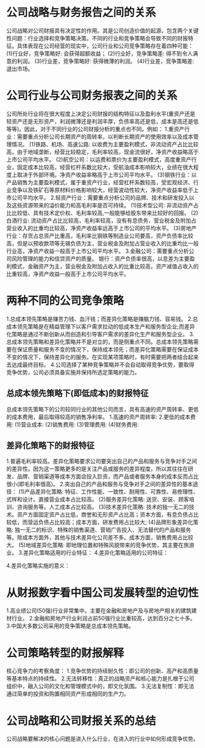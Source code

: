 # 公司战略与财务报告之间的关系
  公司战略对公司财报具有决定性的作用。其是公司创造价值的起源，包含两个关键性问题：行业选择和竞争策略决策。不同的行业和竞争策略会导致不同的财报特征。具体表现在公司经营的现实中，公司行业和公司竞争策略存在着四种可能：
  (1)行业好，竞争策略好: 会获得超额收益；
  (2)行业好，竞争策略差: 得不到令人满意的利润。
  (3)行业差，竞争策略好: 获得微薄的利润。 
  (4)行业差，竞争策略差: 退出市场。

# 公司行业与公司财务报表之间的关系
  公司所处行业将在很大程度上决定公司财报的结构特征以及盈利水平(重资产还是轻资产还是无形资产，利润微薄还是利润丰厚，负债率高还是低，成本是高还是低等等)。因此，对于不同行业的公司财报分析的重点也不同。例如：
  1.重资产行业：需要重点分析公司长期资产的周转率，以判断长期资产的使用效率以及成本管理情况。
    (1)铁路、机场、高速公路: 以收费为主要盈利模式，非流动资产占比比较高，由于地域垄断，经营比较稳定，毛利率较高，现金流很好，净资产收益略高于上市公司平均水平。
    (2)航空公司：以运费和票价为主要盈利模式，高度重资产行业，固定成本比较高，经营杠杆系数比较大，受航油成本影响较大，业绩在很大程度上取决于外部环境。净资产收益率略高于上市公司平均水平。
    (3)钢铁行业：以产品销售为主要盈利模式，属于重资产行业，经营杠杆系数较高，受宏观经济、行业竞争以及铁矿石等原材料价格影响较大，经营波动性较大，净资产收益率低于上市公司平均水平。
  2.轻资产行业：需要重点分析公司的品牌、技术和研发投入以及这些资源带来的溢价能力和高毛利率是否可持续。
    (1)技术型公司: 非流动资产占比比较低、具有技术定价权、毛利率较高,一般能够给股东带来比较好的回报。
    (2)白酒行业: 流动资产占比比较高，毛利率较高，没有有息债务，营业税金及附加占营业收入的比重均比较高，净资产收益率远高于上市公司的平均水平。
    (3)房地产行业：存货占总资产比重高，毛利率比钢铁等制造业公司要高，资产负债率比较高，但是以预收款项等无锡负债为主，营业税金及附加占营业收入的比重均比一般行业高，净资产收益一般高于上市公司平均水平。
  3.金融公司：需要重点分析公司风险管理的能力和信贷资产的质量。
    银行：资产负债率很高，以息差为主要盈利模式，金融资产为主，营业税金及附加占收入的比重比较高，资产减值占收入的比重较高，净资产收益一般高于上市公司平均水平。

# 两种不同的公司竞争策略
1.总成本领先策略是赚苦力钱、血汗钱；而差异化策略是赚脑力钱、容易钱。
2.总成本领先策略是在精益管理下以客户需求拉动的低成本生产和服务型企业;而差异化策略是通过不断创新从而创造和引导客户需求的差异化生产和服务型企业。
3.总成本领先策略和差异化策略并不是对立的，而是侧重点不同。总成本领先策略需要在保证质量和服务不变的情况下，保持成本领先；而差异化策略需要在保证成本不变的情况下，保持差异化的服务。在实现某项策略时，有时需要把两者结合起来去达成最终目标。
4.公司选择了某种竞争策略并不会自动取得竞争优势，要取得竞争优势，公司必须具备实施并保持所选定策略的能力。
## 总成本领先策略下(即低成本)的财报特征
  总成本领先策略下的公司较同行业的其他公司而言，具有高速的资产周转率、更低的成本费用，最后取得较高的销售净利率。
  1.高速的资产周转率:
  2.更低的成本费用:
    (1)营业成本:
    (2)销售费用:
    (3)管理费用:
    (4)财务费用:
## 差异化策略下的财报特征
  1.普遍毛利率较高。差异化策略要求公司要突出自己的产品和服务与竞争对手之间的差异性。因为这一策略更多的是关注产品或服务的差异程度，所以其往往在研发、品牌、营销渠道等成本方面会投入巨资，而产品或者服务本身的成本反而占比很小(即毛利率很高)。
  2.突出自己的产品和服务与竞争对手之间的差异性的基本途径：
    (1)产品差异化策略: 特征、工作性能、一致性、耐用性、可靠性、易修理性、式样和设计。直接营业成本占比较高。
    (2)服务差异化策略: 送货、安装、顾客培训、咨询服务等。人工成本占比较高。
    (3)技术差异化策略: 技术的独一无二的技术。资产方面固定资产占比低，商誉和无形资产占比高；资本方面，有息负债占比较低，而营运负债占比较高；成本方面，研发费用占比较大;
    (4)品牌形象差异化策略: 独一无二的标识、特殊的销售渠道、营销广告投入、无法替代的产品和服务等。除成本方面外，其他与技术差异化公司差不多。成本方面，销售费用占比较大。
    (5)地域差异化策略: 即地理位置和特殊风貌带来的竞争优势，其主要在旅游业。
  3.差异化策略适用的行业特征：
  4.差异化策略适用的公司特征：
    
  4.差异化策略实施的意义：  
# 从财报数字看中国公司发展转型的迫切性
  1.高业绩公司(50强)行业非常集中。主要在金融和房地产及与房地产相关的建筑建材行业。
  2.金融和房地产行业利润占前50强行业比重较高，达到百分之七十多。
  3.中国大多数公司采用的竞争策略是总成本领先策略。

# 公司策略转型的财报解释
  核心竞争力的考察角度：
  1.竞争优势的持续耐久性：即公司的创新、高产和高质量等基本特点的持续性。
  2.无法转移性：真正的战略资产和核心能力是扎根于公司组织中，融入公司的文化和管理模式中的，即文化氛围。
  3.无法复制性：即无法通过简单的投资和购置相同资产形成相同的生产力。

# 公司战略和公司财报关系的总结
  公司战略要解决的核心问题是进入什么行业，在进入的行业中如何形成竞争优势。